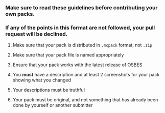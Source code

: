 ### Make sure to read these guidelines before contributing your own packs.

### If any of the points in this format are not followed, your pull request <b>will</b> be declined.

1. Make sure that your pack is distributed in `.mcpack` format, not `.zip`

2. Make sure that your pack file is named appropriately

3. Ensure that your pack works with the latest release of OSBES

4. You **must** have a description and at least 2 screenshots for your pack showing what you changed

5. Your descriptions must be truthful

6. Your pack must be original, and not something that has already been done by yourself or another submitter
